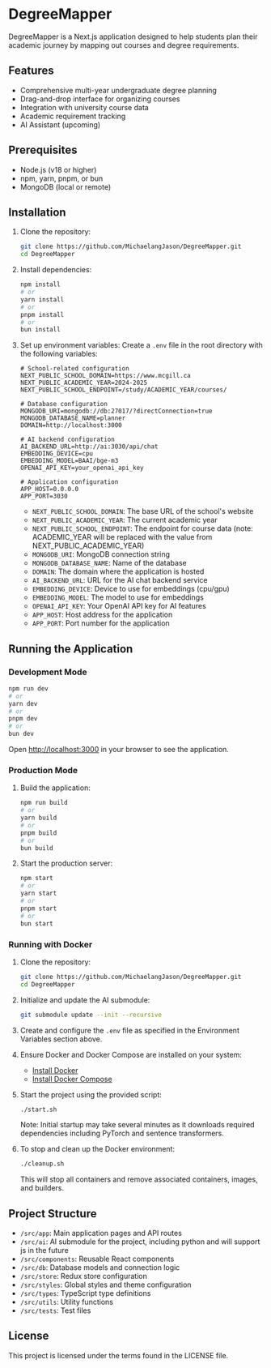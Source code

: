 # DegreeMapper

DegreeMapper is a Next.js application designed to help students plan their academic journey by mapping out courses and degree requirements.

## Features

- Comprehensive multi-year undergraduate degree planning
- Drag-and-drop interface for organizing courses
- Integration with university course data
- Academic requirement tracking
- AI Assistant (upcoming)

## Prerequisites

- Node.js (v18 or higher)
- npm, yarn, pnpm, or bun
- MongoDB (local or remote)

## Installation

1. Clone the repository:

   ```bash
   git clone https://github.com/MichaelangJason/DegreeMapper.git
   cd DegreeMapper
   ```

2. Install dependencies:

   ```bash
   npm install
   # or
   yarn install
   # or
   pnpm install
   # or
   bun install
   ```

3. Set up environment variables:
   Create a `.env` file in the root directory with the following variables:

   ```
   # School-related configuration
   NEXT_PUBLIC_SCHOOL_DOMAIN=https://www.mcgill.ca
   NEXT_PUBLIC_ACADEMIC_YEAR=2024-2025
   NEXT_PUBLIC_SCHOOL_ENDPOINT=/study/ACADEMIC_YEAR/courses/

   # Database configuration
   MONGODB_URI=mongodb://db:27017/?directConnection=true
   MONGODB_DATABASE_NAME=planner
   DOMAIN=http://localhost:3000

   # AI backend configuration
   AI_BACKEND_URL=http://ai:3030/api/chat
   EMBEDDING_DEVICE=cpu
   EMBEDDING_MODEL=BAAI/bge-m3
   OPENAI_API_KEY=your_openai_api_key

   # Application configuration
   APP_HOST=0.0.0.0
   APP_PORT=3030
   ```

   - `NEXT_PUBLIC_SCHOOL_DOMAIN`: The base URL of the school's website
   - `NEXT_PUBLIC_ACADEMIC_YEAR`: The current academic year
   - `NEXT_PUBLIC_SCHOOL_ENDPOINT`: The endpoint for course data (note: ACADEMIC_YEAR will be replaced with the value from NEXT_PUBLIC_ACADEMIC_YEAR)
   - `MONGODB_URI`: MongoDB connection string
   - `MONGODB_DATABASE_NAME`: Name of the database
   - `DOMAIN`: The domain where the application is hosted
   - `AI_BACKEND_URL`: URL for the AI chat backend service
   - `EMBEDDING_DEVICE`: Device to use for embeddings (cpu/gpu)
   - `EMBEDDING_MODEL`: The model to use for embeddings
   - `OPENAI_API_KEY`: Your OpenAI API key for AI features
   - `APP_HOST`: Host address for the application
   - `APP_PORT`: Port number for the application

## Running the Application

### Development Mode

```bash
npm run dev
# or
yarn dev
# or
pnpm dev
# or
bun dev
```

Open [http://localhost:3000](http://localhost:3000) in your browser to see the application.

### Production Mode

1. Build the application:

   ```bash
   npm run build
   # or
   yarn build
   # or
   pnpm build
   # or
   bun build
   ```

2. Start the production server:
   ```bash
   npm start
   # or
   yarn start
   # or
   pnpm start
   # or
   bun start
   ```

### Running with Docker

1. Clone the repository:

   ```bash
   git clone https://github.com/MichaelangJason/DegreeMapper.git
   cd DegreeMapper
   ```

2. Initialize and update the AI submodule:

   ```bash
   git submodule update --init --recursive
   ```

3. Create and configure the `.env` file as specified in the Environment Variables section above.

4. Ensure Docker and Docker Compose are installed on your system:

   - [Install Docker](https://docs.docker.com/get-docker/)
   - [Install Docker Compose](https://docs.docker.com/compose/install/)

5. Start the project using the provided script:

   ```bash
   ./start.sh
   ```

   Note: Initial startup may take several minutes as it downloads required dependencies including PyTorch and sentence transformers.

6. To stop and clean up the Docker environment:
   ```bash
   ./cleanup.sh
   ```
   This will stop all containers and remove associated containers, images, and builders.

## Project Structure

- `/src/app`: Main application pages and API routes
- `/src/ai`: AI submodule for the project, including python and will support js in the future
- `/src/components`: Reusable React components
- `/src/db`: Database models and connection logic
- `/src/store`: Redux store configuration
- `/src/styles`: Global styles and theme configuration
- `/src/types`: TypeScript type definitions
- `/src/utils`: Utility functions
- `/src/tests`: Test files

## License

This project is licensed under the terms found in the LICENSE file.

